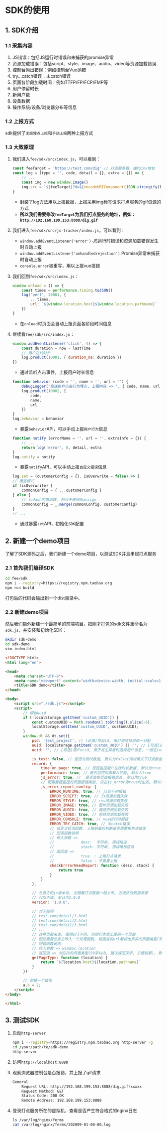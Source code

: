 # SDK的使用

## 1. SDK介绍

### 1.1 采集内容

1. JS错误：包括JS运行时错误和未捕获的promise异常
2. 资源加载错误：包括script、style、image、audio、video等资源加载错误
3. 控制台抛出错误：例如控制台Vue抛错
4. try...catch错误：未catch错误
5. 页面各阶段加载时间：例如TTFP/FP/FCP/FMP等
6. 用户停留时长
7. 新用户数
8. 设备数据
9. 操作系统/设备/浏览器分布等信息

### 1.2 上报方式

sdk提供了`无痕埋点上报`和`手动上报`两种上报方式

### 1.3 大致原理

1. 我们进入`fee/sdk/src/index.js`，可以看到：

    ```js
    const feeTarget = 'https://test.com/dig' // 打点服务器，或Nginx地址
    const log = (type = '', code, detail = {}, extra = {}) => {
        // ...
        const img = new window.Image()
        img.src = `${feeTarget}?d=${encodeURIComponent(JSON.stringify(logInfo))}`
    }
    ```

    - 封装了log方法用以上报数据，上报采用img标签请求打点服务的gif资源的方式
    - **所以我们需要修改`feeTarget`为我们打点服务的地址，例如：`http://192.168.199.153:8888/dig.gif`**

2. 我们进入`fee/sdk/src/js-tracker/index.js`，可以看到：

    - `window.addEventListener('error')` JS运行时错误和资源加载错误发生时自动上报
    - `window.addEventListener('unhandledrejection')` Promise异常未捕获时自动上报
    - `console.error`被重写，用以上报vue报错

3. 我们回到`fee/sdk/src/index.js`：

    ```js
    window.onload = () => {
        const times = performance.timing.toJSON()
        log('perf', 20001, {
            ...times,
            url: `${window.location.host}${window.location.pathname}`
        })
    }
    ```

    - 在`onload`时页面会自动上报页面各阶段时间信息

4. 继续看`fee/sdk/src/index.js`：

    ```js
    window.addEventListener('click', () => {
        const duration = now - lastTime
        // 用户在线时长
        log.product(10001, { duration_ms: duration })
    })
    ```

    - 通过监听点击事件，上报用户时长信息

    ```js
    function behavior (code = '', name = '', url = '') {
        debugLogger('发送用户点击行为埋点, 上报内容 => ', { code, name, url })
        log.product(10002, {
            code,
            name,
            url
        })
    }
    log.behavior = behavior
    ```

    - 暴露`behavior`API，可以手动上报`用户行为`信息

    ```js
    function notify (errorName = '', url = '', extraInfo = {}) {
        // ...
        return log('error', 8, detail, extra
    }
    log.notify = notify
    ```

    - 暴露`notify`API，可以手动上报`自定义错误`信息

    ```js
    log.set = (customerConfig = {}, isOverwrite = false) => {
    // 覆盖模式
    if (isOverwrite) {
        commonConfig = { ...customerConfig }
    } else {
        // lodash内置函数, 相当于递归版assign
        commonConfig = _.merge(commonConfig, customerConfig)
    }
    // ...
    ```

    - 通过暴露`set`API，初始化`SDK`配置

## 2. 新建一个demo项目

了解了SDK源码之后，我们新建一个demo项目，以测试SDK并且串起打点服务

### 2.1 首先我们编译SDK

```bash
cd fee/sdk
npm i --registry=https://registry.npm.taobao.org
npm run build
```

打包后的代码会输出到一个dist目录中。

### 2.2 新建demo项目

然后我们额外新建一个最简单的前端项目，把刚才打包的sdk文件重命名为`sdk.js`，并安装和初始化SDK：

```bash
mkdir sdk-demo
cd sdk-demo
vim index.html
```

```html
<!DOCTYPE html>
<html lang="en">

<head>
    <meta charset="UTF-8">
    <meta name="viewport" content="width=device-width, initial-scale=1.0">
    <title>SDK demo</title>
</head>

<body>
    <script src="./sdk.js"></script>
    <script>
        // 模拟uuid
        if (!localStorage.getItem('custom_UUID')) {
            const customUUID = Math.random().toString().slice(-6);
            localStorage.setItem('custom_UUID', customUUID);
        }
        window.dt && dt.set({
            pid: 'test_project', // [必填]项目id, 由灯塔项目组统一分配
            uuid: localStorage.getItem('custom_UUID') || '', // [可选]设备唯一id, 用于计算uv数&设备分布. 一般在cookie中可以取到, 没有uuid可用设备mac/idfa/imei替代. 或者在storage的key中存入随机数字, 模拟设备唯一id.
            ucid: '', // [可选]用户ucid, 用于发生异常时追踪用户信息, 一般在cookie中可以取到, 没有可传空字符串

            is_test: false, // 是否为测试数据, 默认为false(测试模式下打点数据仅供浏览, 不会展示在系统中)
            record: {
                time_on_page: true, // 是否监控用户在线时长数据, 默认为true
                performance: true, // 是否监控页面载入性能, 默认为true
                js_error: true, //  是否监控页面报错信息, 默认为true
                // 配置需要监控的页面报错类别, 仅在js_error为true时生效, 默认均为true(可以将配置改为false, 以屏蔽不需要上报的错误类别)
                js_error_report_config: {
                    ERROR_RUNTIME: true, // js运行时报错
                    ERROR_SCRIPT: true, // js资源加载失败
                    ERROR_STYLE: true, // css资源加载失败
                    ERROR_IMAGE: true, // 图片资源加载失败
                    ERROR_AUDIO: true, // 音频资源加载失败
                    ERROR_VIDEO: true, // 视频资源加载失败
                    ERROR_CONSOLE: true, // vue运行时报错
                    ERROR_TRY_CATCH: true, // 未catch错误
                    // 自定义检测函数, 上报前最后判断是否需要报告该错误
                    // 回调函数说明
                    // 传入参数 => 
                    //            desc:  字符串, 错误描述
                    //            stack: 字符串, 错误堆栈信息
                    // 返回值 =>  
                    //            true  : 上报打点请求
                    //            false : 不需要上报
                    checkErrrorNeedReport: function (desc, stack) {
                        return true
                    }
                }
            },

            // 业务方的js版本号, 会随着打点数据一起上传, 方便区分数据来源
            // 可以不填, 默认为1.0.0
            version: '1.0.0',

            // 对于如同
            // test.com/detail/1.html
            // test.com/detail/2.html
            // test.com/detail/3.html
            // ...
            // 这种页面来说, 虽然url不同, 但他们本质上是同一个页面
            // 因此需要业务方传入一个处理函数, 根据当前url解析出真实的页面类型(例如: 二手房列表/经纪人详情页), 以便灯塔系统对错误来源进行分类
            // 回调函数说明
            // 传入参数 => window.location
            // 返回值 => 对应的的页面类型(50字以内, 建议返回汉字, 方便查看), 默认是返回当前页面的url
            getPageType: function (location) {
                return `${location.host}${location.pathname}`
            }
        })

        // 创建一个错误
        a.b = 2;
    </script>
</body>

</html>
```

## 3. 测试SDK

1. 启动`http-server`

    ```bash
    npm i --registry=https://registry.npm.taobao.org http-server -g
    cd /your/path/to/sdk-demo
    http-server
    ```

2. 访问`http://localhost:8080`

3. 观察浏览器控制台是否报错，并上报了gif请求

    ```bash
    General
        Request URL: http://192.168.199.153:8888/dig.gif?xxxxx
        Request Method: GET
        Status Code: 200 OK
        Remote Address: 192.168.199.153:8888
    ```

4. 登录打点服务所在的虚拟机，查看是否产生符合格式的nginx日志

    ```bash
    ls /var/log/nginx/ferms
    cat /var/log/nginx/ferms/202009-01-00-00.log
    ```
